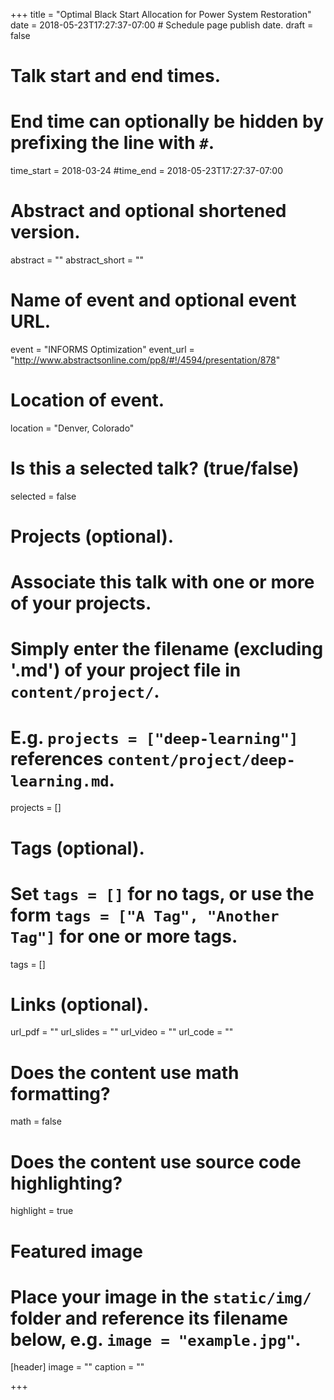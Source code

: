 +++
title = "Optimal Black Start Allocation for Power System Restoration"
date = 2018-05-23T17:27:37-07:00  # Schedule page publish date.
draft = false

# Talk start and end times.
#   End time can optionally be hidden by prefixing the line with `#`.
time_start = 2018-03-24
#time_end = 2018-05-23T17:27:37-07:00

# Abstract and optional shortened version.
abstract = ""
abstract_short = ""

# Name of event and optional event URL.
event = "INFORMS Optimization"
event_url = "http://www.abstractsonline.com/pp8/#!/4594/presentation/878"

# Location of event.
location = "Denver, Colorado"

# Is this a selected talk? (true/false)
selected = false

# Projects (optional).
#   Associate this talk with one or more of your projects.
#   Simply enter the filename (excluding '.md') of your project file in `content/project/`.
#   E.g. `projects = ["deep-learning"]` references `content/project/deep-learning.md`.
projects = []

# Tags (optional).
#   Set `tags = []` for no tags, or use the form `tags = ["A Tag", "Another Tag"]` for one or more tags.
tags = []

# Links (optional).
url_pdf = ""
url_slides = ""
url_video = ""
url_code = ""

# Does the content use math formatting?
math = false

# Does the content use source code highlighting?
highlight = true

# Featured image
# Place your image in the `static/img/` folder and reference its filename below, e.g. `image = "example.jpg"`.
[header]
image = ""
caption = ""

+++
